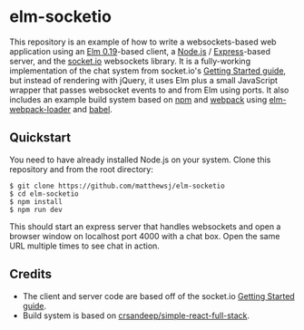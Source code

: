 # elm-socketio
This repository is an example of how to write a websockets-based web application
using an [Elm 0.19](https://elm-lang.org/)-based client, a
[Node.js](https://nodejs.org/en/) / [Express](https://expressjs.com/)-based
server, and the [socket.io](https://socket.io/) websockets library.
It is a fully-working implementation of the
chat system from socket.io's [Getting Started guide](https://socket.io/get-started/chat/),
but instead of rendering with jQuery, it uses Elm plus a small JavaScript
wrapper that passes websocket events to and from Elm using ports. It also
includes an example build system based on [npm](https://www.npmjs.com/) and
[webpack](https://webpack.js.org/) using
[elm-webpack-loader](https://github.com/elm-community/elm-webpack-loader) and
[babel](https://babeljs.io/).

## Quickstart

You need to have already installed Node.js on your system. Clone this repository
and from the root directory:

```
$ git clone https://github.com/matthewsj/elm-socketio
$ cd elm-socketio
$ npm install
$ npm run dev
```

This should start an express server that handles websockets and open a browser
window on localhost port 4000 with a chat box. Open the same URL multiple times
to see chat in action.

## Credits

* The client and server code are based off of the socket.io [Getting Started guide](https://socket.io/get-started/chat/).
* Build system is based on [crsandeep/simple-react-full-stack](https://github.com/crsandeep/simple-react-full-stack).

